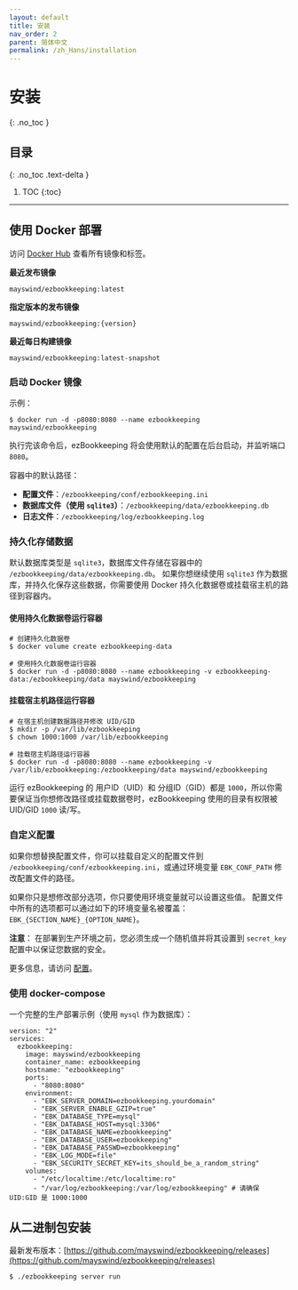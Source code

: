 ```yaml
---
layout: default
title: 安装
nav_order: 2
parent: 简体中文
permalink: /zh_Hans/installation
---
```


# 安装
{: .no_toc }

## 目录
{: .no_toc .text-delta }

1. TOC
{:toc}

---

## 使用 Docker 部署
访问 [Docker Hub](https://hub.docker.com/r/mayswind/ezbookkeeping) 查看所有镜像和标签。

**最近发布镜像**

    mayswind/ezbookkeeping:latest

**指定版本的发布镜像**

    mayswind/ezbookkeeping:{version}  

**最近每日构建镜像**

    mayswind/ezbookkeeping:latest-snapshot

### 启动 Docker 镜像

示例：

    $ docker run -d -p8080:8080 --name ezbookkeeping mayswind/ezbookkeeping

执行完该命令后，ezBookkeeping 将会使用默认的配置在后台启动，并监听端口 `8080`。 

容器中的默认路径：

* **配置文件**：`/ezbookkeeping/conf/ezbookkeeping.ini`
* **数据库文件（使用 `sqlite3`）**：`/ezbookkeeping/data/ezbookkeeping.db`
* **日志文件**：`/ezbookkeeping/log/ezbookkeeping.log`

### 持久化存储数据

默认数据库类型是 `sqlite3`，数据库文件存储在容器中的 `/ezbookkeeping/data/ezbookkeeping.db`。
如果你想继续使用 `sqlite3` 作为数据库，并持久化保存这些数据，你需要使用 Docker 持久化数据卷或挂载宿主机的路径到容器内。

#### 使用持久化数据卷运行容器

    # 创建持久化数据卷
    $ docker volume create ezbookkeeping-data

    # 使用持久化数据卷运行容器
    $ docker run -d -p8080:8080 --name ezbookkeeping -v ezbookkeeping-data:/ezbookkeeping/data mayswind/ezbookkeeping

#### 挂载宿主机路径运行容器

    # 在宿主机创建数据路径并修改 UID/GID
    $ mkdir -p /var/lib/ezbookkeeping
    $ chown 1000:1000 /var/lib/ezbookkeeping

    # 挂载宿主机路径运行容器
    $ docker run -d -p8080:8080 --name ezbookkeeping -v /var/lib/ezbookkeeping:/ezbookkeeping/data mayswind/ezbookkeeping

运行 ezBookkeeping 的 用户ID（UID）和 分组ID（GID）都是 `1000`，所以你需要保证当你想修改路径或挂载数据卷时，ezBookkeeping 使用的目录有权限被 UID/GID `1000` 读/写。

### 自定义配置

如果你想替换配置文件，你可以挂载自定义的配置文件到 `/ezbookkeeping/conf/ezbookkeeping.ini`，或通过环境变量 `EBK_CONF_PATH` 修改配置文件的路径。

如果你只是想修改部分选项，你只要使用环境变量就可以设置这些值。
配置文件中所有的选项都可以通过如下的环境变量名被覆盖：
`EBK_{SECTION_NAME}_{OPTION_NAME}`。

**注意**：
在部署到生产环境之前，您必须生成一个随机值并将其设置到 `secret_key` 配置中以保证您数据的安全。

更多信息，请访问 [配置](/zh_Hans/configuration)。

### 使用 docker-compose

一个完整的生产部署示例（使用 `mysql` 作为数据库）：

```
version: "2"
services:
  ezbookkeeping:
    image: mayswind/ezbookkeeping
    container_name: ezbookkeeping
    hostname: "ezbookkeeping"
    ports:
      - "8080:8080"
    environment:
      - "EBK_SERVER_DOMAIN=ezbookkeeping.yourdomain"
      - "EBK_SERVER_ENABLE_GZIP=true"
      - "EBK_DATABASE_TYPE=mysql"
      - "EBK_DATABASE_HOST=mysql:3306"
      - "EBK_DATABASE_NAME=ezbookkeeping"
      - "EBK_DATABASE_USER=ezbookkeeping"
      - "EBK_DATABASE_PASSWD=ezbookkeeping"
      - "EBK_LOG_MODE=file"
      - "EBK_SECURITY_SECRET_KEY=its_should_be_a_random_string"
    volumes:
      - "/etc/localtime:/etc/localtime:ro"
      - "/var/log/ezbookkeeping:/var/log/ezbookkeeping" # 请确保 UID:GID 是 1000:1000
```

## 从二进制包安装
最新发布版本：[https://github.com/mayswind/ezbookkeeping/releases](https://github.com/mayswind/ezbookkeeping/releases)

    $ ./ezbookkeeping server run
